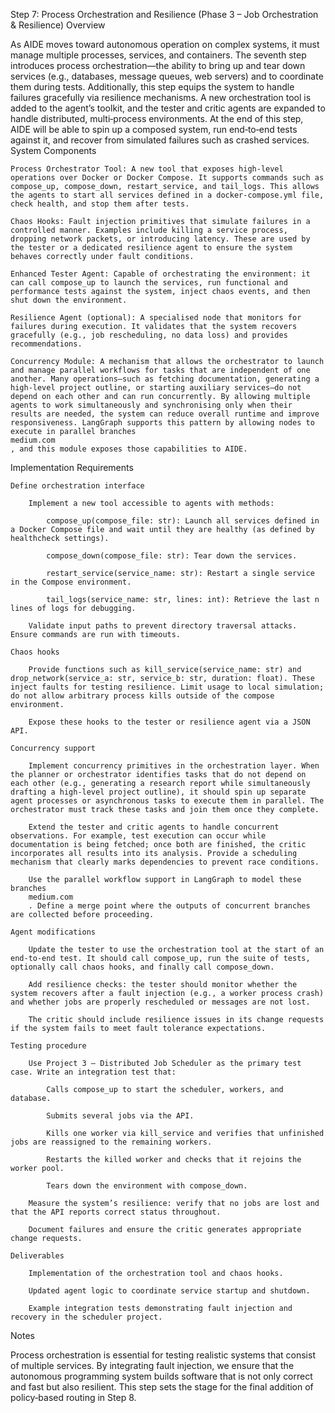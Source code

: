 Step 7: Process Orchestration and Resilience (Phase 3 – Job Orchestration & Resilience)
Overview

As AIDE moves toward autonomous operation on complex systems, it must manage multiple processes, services, and containers. The seventh step introduces process orchestration—the ability to bring up and tear down services (e.g., databases, message queues, web servers) and to coordinate them during tests. Additionally, this step equips the system to handle failures gracefully via resilience mechanisms. A new orchestration tool is added to the agent’s toolkit, and the tester and critic agents are expanded to handle distributed, multi‑process environments. At the end of this step, AIDE will be able to spin up a composed system, run end‑to‑end tests against it, and recover from simulated failures such as crashed services.
System Components

    Process Orchestrator Tool: A new tool that exposes high‑level operations over Docker or Docker Compose. It supports commands such as compose_up, compose_down, restart_service, and tail_logs. This allows the agents to start all services defined in a docker-compose.yml file, check health, and stop them after tests.

    Chaos Hooks: Fault injection primitives that simulate failures in a controlled manner. Examples include killing a service process, dropping network packets, or introducing latency. These are used by the tester or a dedicated resilience agent to ensure the system behaves correctly under fault conditions.

    Enhanced Tester Agent: Capable of orchestrating the environment: it can call compose_up to launch the services, run functional and performance tests against the system, inject chaos events, and then shut down the environment.

    Resilience Agent (optional): A specialised node that monitors for failures during execution. It validates that the system recovers gracefully (e.g., job rescheduling, no data loss) and provides recommendations.

    Concurrency Module: A mechanism that allows the orchestrator to launch and manage parallel workflows for tasks that are independent of one another. Many operations—such as fetching documentation, generating a high‑level project outline, or starting auxiliary services—do not depend on each other and can run concurrently. By allowing multiple agents to work simultaneously and synchronising only when their results are needed, the system can reduce overall runtime and improve responsiveness. LangGraph supports this pattern by allowing nodes to execute in parallel branches
    medium.com
    , and this module exposes those capabilities to AIDE.

Implementation Requirements

    Define orchestration interface

        Implement a new tool accessible to agents with methods:

            compose_up(compose_file: str): Launch all services defined in a Docker Compose file and wait until they are healthy (as defined by healthcheck settings).

            compose_down(compose_file: str): Tear down the services.

            restart_service(service_name: str): Restart a single service in the Compose environment.

            tail_logs(service_name: str, lines: int): Retrieve the last n lines of logs for debugging.

        Validate input paths to prevent directory traversal attacks. Ensure commands are run with timeouts.

    Chaos hooks

        Provide functions such as kill_service(service_name: str) and drop_network(service_a: str, service_b: str, duration: float). These inject faults for testing resilience. Limit usage to local simulation; do not allow arbitrary process kills outside of the compose environment.

        Expose these hooks to the tester or resilience agent via a JSON API.

    Concurrency support

        Implement concurrency primitives in the orchestration layer. When the planner or orchestrator identifies tasks that do not depend on each other (e.g., generating a research report while simultaneously drafting a high‑level project outline), it should spin up separate agent processes or asynchronous tasks to execute them in parallel. The orchestrator must track these tasks and join them once they complete.

        Extend the tester and critic agents to handle concurrent observations. For example, test execution can occur while documentation is being fetched; once both are finished, the critic incorporates all results into its analysis. Provide a scheduling mechanism that clearly marks dependencies to prevent race conditions.

        Use the parallel workflow support in LangGraph to model these branches
        medium.com
        . Define a merge point where the outputs of concurrent branches are collected before proceeding.

    Agent modifications

        Update the tester to use the orchestration tool at the start of an end‑to‑end test. It should call compose_up, run the suite of tests, optionally call chaos hooks, and finally call compose_down.

        Add resilience checks: the tester should monitor whether the system recovers after a fault injection (e.g., a worker process crash) and whether jobs are properly rescheduled or messages are not lost.

        The critic should include resilience issues in its change requests if the system fails to meet fault tolerance expectations.

    Testing procedure

        Use Project 3 – Distributed Job Scheduler as the primary test case. Write an integration test that:

            Calls compose_up to start the scheduler, workers, and database.

            Submits several jobs via the API.

            Kills one worker via kill_service and verifies that unfinished jobs are reassigned to the remaining workers.

            Restarts the killed worker and checks that it rejoins the worker pool.

            Tears down the environment with compose_down.

        Measure the system’s resilience: verify that no jobs are lost and that the API reports correct status throughout.

        Document failures and ensure the critic generates appropriate change requests.

    Deliverables

        Implementation of the orchestration tool and chaos hooks.

        Updated agent logic to coordinate service startup and shutdown.

        Example integration tests demonstrating fault injection and recovery in the scheduler project.

Notes

Process orchestration is essential for testing realistic systems that consist of multiple services. By integrating fault injection, we ensure that the autonomous programming system builds software that is not only correct and fast but also resilient. This step sets the stage for the final addition of policy‑based routing in Step 8.